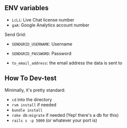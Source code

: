 ## ENV variables

* `LcLi`: Live Chat license number
* `gaA`: Google Analytics account number

Send Grid:
* `SENDGRID_USERNAME`: Username
* `SENDGRID_PASSWORD`: Password

* `to_email_address`: the email address the data is sent to

## How To Dev-test

Minimally, it's pretty standard:

* `cd` into the directory
* `rvm install` if needed
* `bundle install`
* `rake db:migrate` if needed (Yep! there's a db for this)
* `rails s -p 5000` (or whatever your port is)
